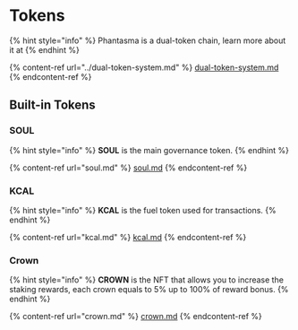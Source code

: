 # Tokens

{% hint style="info" %}
Phantasma is a dual-token chain, learn more about it at
{% endhint %}

{% content-ref url="../dual-token-system.md" %}
[dual-token-system.md](../dual-token-system.md)
{% endcontent-ref %}

## Built-in Tokens

### SOUL

{% hint style="info" %}
**SOUL** is the main governance token.
{% endhint %}

{% content-ref url="soul.md" %}
[soul.md](soul.md)
{% endcontent-ref %}

### KCAL

{% hint style="info" %}
**KCAL** is the fuel token used for transactions.
{% endhint %}

{% content-ref url="kcal.md" %}
[kcal.md](kcal.md)
{% endcontent-ref %}

### Crown

{% hint style="info" %}
**CROWN** is the NFT that allows you to increase the staking rewards, each crown equals to 5% up to 100% of reward bonus.
{% endhint %}

{% content-ref url="crown.md" %}
[crown.md](crown.md)
{% endcontent-ref %}

